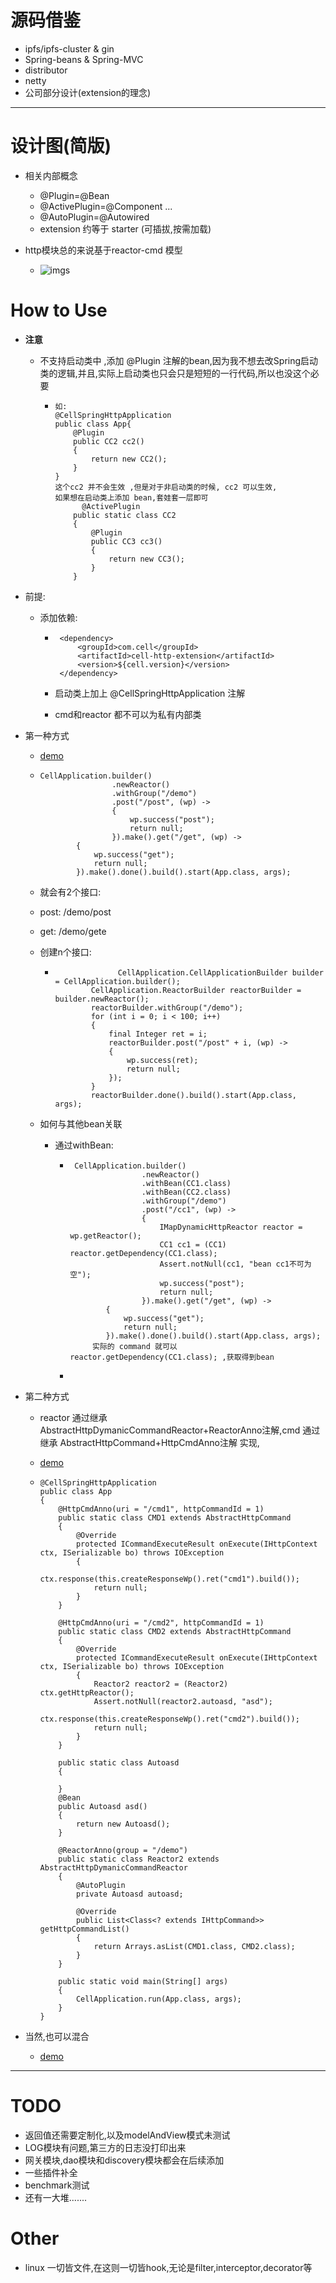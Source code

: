 # 源码借鉴
- ipfs/ipfs-cluster  & gin
- Spring-beans & Spring-MVC
- distributor
- netty
- 公司部分设计(extension的理念)

---
# 设计图(简版)

- 相关内部概念
  - @Plugin=@Bean
  - @ActivePlugin=@Component ...
  - @AutoPlugin=@Autowired
  - extension 约等于 starter (可插拔,按需加载)

- http模块总的来说基于reactor-cmd 模型
    - ![imgs](../imgs/logic.png)

# How to Use

- **注意**

  - 不支持启动类中 ,添加 @Plugin 注解的bean,因为我不想去改Spring启动类的逻辑,并且,实际上启动类也只会只是短短的一行代码,所以也没这个必要

    - ```
      如: 
      @CellSpringHttpApplication
      public class App{
          @Plugin
          public CC2 cc2()
          {
              return new CC2();
          }
      }
      这个cc2 并不会生效 ,但是对于非启动类的时候, cc2 可以生效,
      如果想在启动类上添加 bean,套娃套一层即可
       		@ActivePlugin
          public static class CC2
          {
              @Plugin
              public CC3 cc3()
              {
                  return new CC3();
              }
          }
      ```

- 前提:

  - 添加依赖:

    - ```
       <dependency>
           <groupId>com.cell</groupId>
           <artifactId>cell-http-extension</artifactId>
           <version>${cell.version}</version>
       </dependency>
      ```

    - 启动类上加上 @CellSpringHttpApplication 注解

    - cmd和reactor 都不可以为私有内部类

- 第一种方式

  - [demo](https://github.com/ItsFunny/cell/tree/dev/cell-demo/cell-demo-http-demo1/src/main/java/com/cell)

  - ```
    CellApplication.builder()
                    .newReactor()
                    .withGroup("/demo")
                    .post("/post", (wp) ->
                    {
                        wp.success("post");
                        return null;
                    }).make().get("/get", (wp) ->
            {
                wp.success("get");
                return null;
            }).make().done().build().start(App.class, args); 				
    ```

  -  就会有2个接口:   

    - post: /demo/post
    - get: /demo/gete

  - 创建n个接口:

    - ```
      				CellApplication.CellApplicationBuilder builder = CellApplication.builder();
              CellApplication.ReactorBuilder reactorBuilder = builder.newReactor();
              reactorBuilder.withGroup("/demo");
              for (int i = 0; i < 100; i++)
              {
                  final Integer ret = i;
                  reactorBuilder.post("/post" + i, (wp) ->
                  {
                      wp.success(ret);
                      return null;
                  });
              }
              reactorBuilder.done().build().start(App.class, args);
      ```

  - 如何与其他bean关联

    - 通过withBean:

      - ```
         CellApplication.builder()
                        .newReactor()
                        .withBean(CC1.class)
                        .withBean(CC2.class)
                        .withGroup("/demo")
                        .post("/cc1", (wp) ->
                        {
                            IMapDynamicHttpReactor reactor = wp.getReactor();
                            CC1 cc1 = (CC1) reactor.getDependency(CC1.class);
                            Assert.notNull(cc1, "bean cc1不可为空");
                            wp.success("post");
                            return null;
                        }).make().get("/get", (wp) ->
                {
                    wp.success("get");
                    return null;
                }).make().done().build().start(App.class, args);
             实际的 command 就可以 reactor.getDependency(CC1.class); ,获取得到bean
        ```

      - 

- 第二种方式
  - reactor 通过继承 AbstractHttpDymanicCommandReactor+ReactorAnno注解,cmd 通过继承 AbstractHttpCommand+HttpCmdAnno注解 实现, 
  - [demo](https://github.com/ItsFunny/cell/tree/dev/cell-demo/cell-demo-http-demo2/src/main/java/com/cell)

  - ```
    @CellSpringHttpApplication
    public class App
    {
        @HttpCmdAnno(uri = "/cmd1", httpCommandId = 1)
        public static class CMD1 extends AbstractHttpCommand
        {
            @Override
            protected ICommandExecuteResult onExecute(IHttpContext ctx, ISerializable bo) throws IOException
            {
                ctx.response(this.createResponseWp().ret("cmd1").build());
                return null;
            }
        }
    
        @HttpCmdAnno(uri = "/cmd2", httpCommandId = 1)
        public static class CMD2 extends AbstractHttpCommand
        {
            @Override
            protected ICommandExecuteResult onExecute(IHttpContext ctx, ISerializable bo) throws IOException
            {
                Reactor2 reactor2 = (Reactor2) ctx.getHttpReactor();
                Assert.notNull(reactor2.autoasd, "asd");
                ctx.response(this.createResponseWp().ret("cmd2").build());
                return null;
            }
        }
    
        public static class Autoasd
        {
    
        }
        @Bean
        public Autoasd asd()
        {
            return new Autoasd();
        }
    
        @ReactorAnno(group = "/demo")
        public static class Reactor2 extends AbstractHttpDymanicCommandReactor
        {
            @AutoPlugin
            private Autoasd autoasd;
    
            @Override
            public List<Class<? extends IHttpCommand>> getHttpCommandList()
            {
                return Arrays.asList(CMD1.class, CMD2.class);
            }
        }
    
        public static void main(String[] args)
        {
            CellApplication.run(App.class, args);
        }
    }
    ```
- 当然,也可以混合
  - [demo](https://github.com/ItsFunny/cell/tree/dev/cell-demo/cell-demo-http-demo3/src/main/java/com/cell)

---

# TODO
- 返回值还需要定制化,以及modelAndView模式未测试
- LOG模块有问题,第三方的日志没打印出来
- 网关模块,dao模块和discovery模块都会在后续添加
- 一些插件补全
- benchmark测试
- 还有一大堆.......
# Other
- linux 一切皆文件,在这则一切皆hook,无论是filter,interceptor,decorator等 